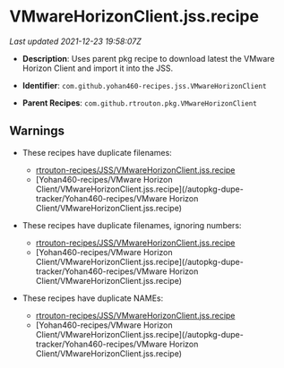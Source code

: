 # VMwareHorizonClient.jss.recipe

_Last updated 2021-12-23 19:58:07Z_

- **Description**: Uses parent pkg recipe to download latest the VMware Horizon Client and import it into the JSS.

- **Identifier**: `com.github.yohan460-recipes.jss.VMwareHorizonClient`

- **Parent Recipes**: `com.github.rtrouton.pkg.VMwareHorizonClient`

## Warnings

- These recipes have duplicate filenames:
    - [rtrouton-recipes/JSS/VMwareHorizonClient.jss.recipe](/autopkg-dupe-tracker/rtrouton-recipes/JSS/VMwareHorizonClient.jss.recipe)
    - [Yohan460-recipes/VMware Horizon Client/VMwareHorizonClient.jss.recipe](/autopkg-dupe-tracker/Yohan460-recipes/VMware Horizon Client/VMwareHorizonClient.jss.recipe)

- These recipes have duplicate filenames, ignoring numbers:
    - [rtrouton-recipes/JSS/VMwareHorizonClient.jss.recipe](/autopkg-dupe-tracker/rtrouton-recipes/JSS/VMwareHorizonClient.jss.recipe)
    - [Yohan460-recipes/VMware Horizon Client/VMwareHorizonClient.jss.recipe](/autopkg-dupe-tracker/Yohan460-recipes/VMware Horizon Client/VMwareHorizonClient.jss.recipe)

- These recipes have duplicate NAMEs:
    - [rtrouton-recipes/JSS/VMwareHorizonClient.jss.recipe](/autopkg-dupe-tracker/rtrouton-recipes/JSS/VMwareHorizonClient.jss.recipe)
    - [Yohan460-recipes/VMware Horizon Client/VMwareHorizonClient.jss.recipe](/autopkg-dupe-tracker/Yohan460-recipes/VMware Horizon Client/VMwareHorizonClient.jss.recipe)